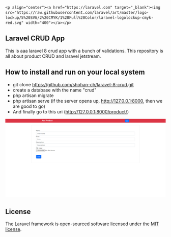     <p align="center"><a href="https://laravel.com" target="_blank"><img src="https://raw.githubusercontent.com/laravel/art/master/logo-lockup/5%20SVG/2%20CMYK/1%20Full%20Color/laravel-logolockup-cmyk-red.svg" width="400"></a></p>


##    Laravel CRUD App

This is aaa laravel 8 crud app with a bunch of validations. This repository is all about product CRUD and laravel jetstream.

##  How to install and run on your local system

- git clone https://github.com/shohan-ch/laravel-8-crud.git
- create a database with the name "crud"
- php artisan migrate
- php artisan serve (if the server opens up, http://127.0.0.1:8000, then we are good to go)
- And finally go to this uri (http://127.0.0.1:8000/product/)

![Screenshot](public/download.png)



## License

   The Laravel framework is open-sourced software licensed under the [MIT license](https://opensource.org/licenses/MIT).
